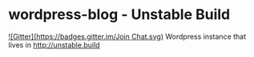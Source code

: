 wordpress-blog - Unstable Build
==============
[![Gitter](https://badges.gitter.im/Join Chat.svg)](https://gitter.im/ernestrc/wordpress-blog?utm_source=badge&utm_medium=badge&utm_campaign=pr-badge&utm_content=badge)
Wordpress instance that lives in http://unstable.build
